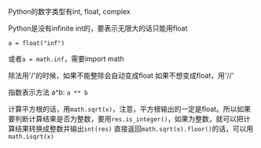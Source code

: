 Python的数字类型有int, float, complex

Python是没有infinite int的，要表示无限大的话只能用float

`
a = float("inf")
`

或者`a = math.inf`，需要import math

除法用'/'的时候，如果不能整除会自动变成float
如果不想变成float，用'//'

指数表示方法 a^b: `a ** b`

计算平方根的话，用`math.sqrt(x)`，注意，平方根输出的一定是float。所以如果要判断计算结果是否为整数，要用`res.is_integer()`，如果为整数，就可以把计算结果转换成整数并输出`int(res)`
直接返回`math.sqrt(x).floor()`的话，可以用`math.isqrt(x)`